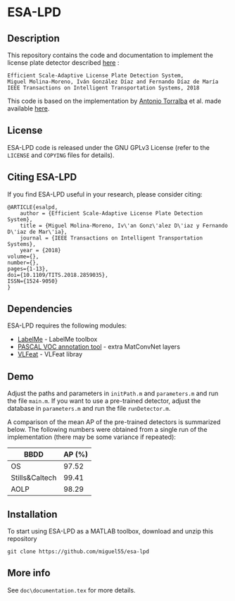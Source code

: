 # ESA-LPD

## Description
This repository contains the code and documentation to implement the license plate detector described [here](https://ieeexplore.ieee.org/document/8437177/) :

```
Efficient Scale-Adaptive License Plate Detection System,
Miguel Molina-Moreno, Iván González Díaz and Fernando Díaz de María
IEEE Transactions on Intelligent Transportation Systems, 2018
```

This code is based on the implementation by [Antonio Torralba](http://web.mit.edu/torralba/www/) et al.
made available [here](http://people.csail.mit.edu/torralba/shortCourseRLOC/boosting/boosting.html).

## License

ESA-LPD code is released under the GNU GPLv3 License (refer to the `LICENSE` and `COPYING` files for details).

## Citing ESA-LPD

If you find ESA-LPD useful in your research, please consider citing:

    @ARTICLE{esalpd,
        author = {Efficient Scale-Adaptive License Plate Detection System},
        title = {Miguel Molina-Moreno, Iv\'an Gonz\'alez D\'iaz y Fernando D\'iaz de Mar\'ia},
        journal = {IEEE Transactions on Intelligent Transportation Systems},
        year = {2018}
	volume={},
	number={},
	pages={1-13},
	doi={10.1109/TITS.2018.2859035},
	ISSN={1524-9050}
    }

## Dependencies

ESA-LPD requires the following modules:

* [LabelMe](https://github.com/CSAILVision/LabelMeToolbox) - LabelMe toolbox
* [PASCAL VOC annotation tool](http://host.robots.ox.ac.uk/pascal/VOC/PAScode.tar.gz) - extra MatConvNet layers
* [VLFeat](https://github.com/vlfeat/vlfeat) - VLFeat libray


## Demo

Adjust the paths and parameters in `initPath.m` and `parameters.m` and run the file `main.m`. If you want to use a pre-trained detector, adjust the database in `parameters.m` and run the file `runDetector.m`.

A comparison of the mean AP of the pre-trained detectors is summarized below. The following numbers were obtained from a single run of the implementation (there may be some variance if repeated):

| BBDD           |     AP (%)  |  
|----------------|-------------|
| OS             |     97.52   |  
| Stills&Caltech |     99.41   |  
| AOLP           |     98.29   |  


## Installation

To start using ESA-LPD as a MATLAB toolbox, download and unzip this repository
```
git clone https://github.com/miguel55/esa-lpd
```

## More info

See `doc\documentation.tex` for more details.

